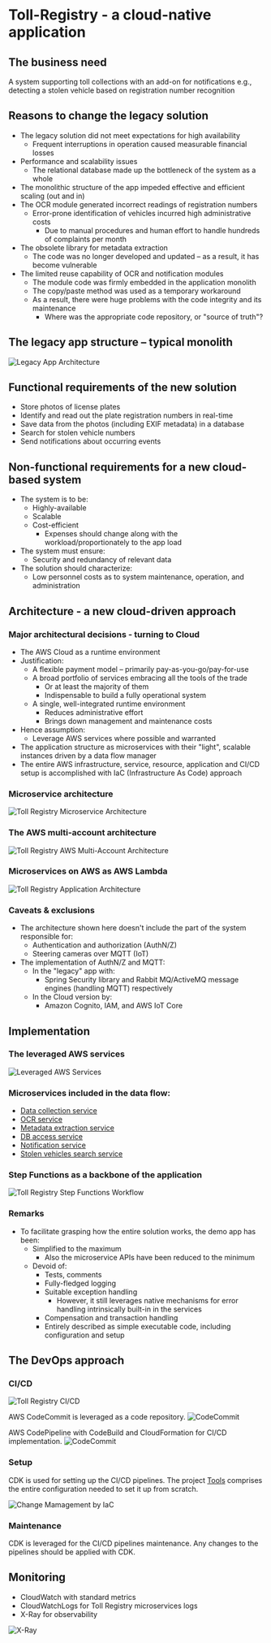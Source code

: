 # Toll-Registry - a cloud-native application

## The business need
A system supporting toll collections with an add-on for notifications e.g., detecting a stolen vehicle based on registration number recognition

## Reasons to change the legacy solution
- The legacy solution did not meet expectations for high availability
  - Frequent interruptions in operation caused measurable financial losses
- Performance and scalability issues
  - The relational database made up the bottleneck of the system as a whole
- The monolithic structure of the app impeded effective and efficient scaling (out and in)
- The OCR module generated incorrect readings of registration numbers
  - Error-prone identification of vehicles incurred high administrative costs
    - Due to manual procedures and human effort to handle hundreds of complaints per month
- The obsolete library for metadata extraction
  - The code was no longer developed and updated – as a result, it has become vulnerable
- The limited reuse capability of OCR and notification modules
  - The module code was firmly embedded in the application monolith
  - The copy/paste method was used as a temporary workaround
  - As a result, there were huge problems with the code integrity and its maintenance
    - Where was the appropriate code repository, or "source of truth"?

## The legacy app structure – typical monolith
![Legacy App Architecture](images/legacy.png)

## Functional requirements of the new solution
- Store photos of license plates
- Identify and read out the plate registration numbers in real-time
- Save data from the photos (including EXIF metadata) in a database
- Search for stolen vehicle numbers
- Send notifications about occurring events

## Non-functional requirements for a new cloud-based system
- The system is to be:
  - Highly-available
  - Scalable
  - Cost-efficient
    - Expenses should change along with the workload/proportionately to the app load
- The system must ensure:
  - Security and redundancy of relevant data
- The solution should characterize:
  - Low personnel costs as to system maintenance, operation, and administration

## Architecture - a new cloud-driven approach

### Major architectural decisions - turning to Cloud

- The AWS Cloud as a runtime environment
- Justification:
  - A flexible payment model – primarily pay-as-you-go/pay-for-use 
  - A broad portfolio of services embracing all the tools of the trade
    - Or at least the majority of them
    - Indispensable to build a fully operational system
  - A single, well-integrated runtime environment
    - Reduces administrative effort
    - Brings down management and maintenance costs
- Hence assumption:
    - Leverage AWS services where possible and warranted
- The application structure as microservices with their "light", scalable instances driven by a data flow manager 
- The entire AWS infrastructure, service, resource, application and CI/CD setup is accomplished with IaC (Infrastructure As Code) approach 

### Microservice architecture
![Toll Registry Microservice Architecture](images/microservices.png)

### The AWS multi-account architecture
![Toll Registry AWS Multi-Account Architecture](images/multi-account.png)

### Microservices on AWS as AWS Lambda
![Toll Registry Application Architecture](images/toll-registry-arch.png)

### Caveats & exclusions
- The architecture shown here doesn't include the part of the system responsible for:
  - Authentication and authorization (AuthN/Z)
  - Steering cameras over MQTT (IoT)
- The implementation of AuthN/Z and MQTT:
  - In the "legacy" app with:
    - Spring Security library and Rabbit MQ/ActiveMQ message engines (handling MQTT) respectively
  - In the Cloud version by:
    - Amazon Cognito, IAM, and AWS IoT Core

## Implementation

### The leveraged AWS services

![Leveraged AWS Services](images/aws-service-list.png)

### Microservices included in the data flow:

- [Data collection service](https://github.com/developing-cloud/data-collection)
- [OCR service](https://github.com/developing-cloud/ocr)
- [Metadata extraction service](https://github.com/developing-cloud/metadata-extraction)
- [DB access service](https://github.com/developing-cloud/db)
- [Notification service](https://github.com/developing-cloud/notifier)
- [Stolen vehicles search service](https://github.com/developing-cloud/vehicle-finder)

### Step Functions as a backbone of the application 

![Toll Registry Step Functions Workflow](images/toll-registry-sf.png)

### Remarks
- To facilitate grasping how the entire solution works, the demo app has been:
  - Simplified to the maximum
    - Also the microservice APIs have been reduced to the minimum
  - Devoid of:
    - Tests, comments 
    - Fully-fledged logging
    - Suitable exception handling
      - However, it still leverages native mechanisms for error handling intrinsically built-in in the services
    - Compensation and transaction handling
    - Entirely described as simple executable code, including configuration and setup


## The DevOps approach
### CI/CD

![Toll Registry CI/CD](images/ci-cd.png)

AWS CodeCommit is leveraged as a code repository.
![CodeCommit](images/code-commit.png)

AWS CodePipeline with CodeBuild and CloudFormation for CI/CD implementation.
![CodeCommit](images/code-pipeline.png)

### Setup
CDK is used for setting up the CI/CD pipelines. 
The project [Tools](https://github.com/developing-cloud/tools)
 comprises the entire configuration needed to set it up from scratch.

![Change Mamagement by IaC](images/iac.png)

### Maintenance
CDK is leveraged for the CI/CD pipelines maintenance.
Any changes to the pipelines should be applied with CDK.

## Monitoring
- CloudWatch with standard metrics
- CloudWatchLogs for Toll Registry microservices logs
- X-Ray for observability

![X-Ray](images/xray.png)
